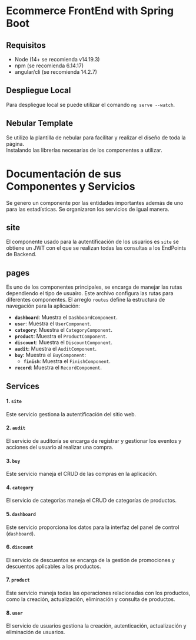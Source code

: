 # **Ecommerce FrontEnd with Spring Boot** 

## Requisitos

* Node (14+ se recomienda v14.19.3)
* npm (se recomienda 6.14.17)
* angular/cli (se recomienda 14.2.7)

## Despliegue Local

Para despliegue local se puede utilizar el comando ```ng serve --watch```.

## Nebular Template
Se utilizo la plantilla de nebular para facilitar y realizar el diseño de toda la página.  
Instalando las librerías necesarias de los componentes a utilizar.

# Documentación de sus Componentes y Servicios
Se genero un componente por las entidades importantes además de uno para las estadísticas.
Se organizaron los servicios de igual manera.

## site
El componente usado para la autentificación de los usuarios es ```site``` se obtiene un JWT con el que se realizan todas las consultas a los EndPoints de Backend.

## pages
Es uno de los componentes principales, se encarga de manejar las rutas dependiendo el tipo de usuairo.
Este archivo configura las rutas para diferentes componentes.
El arreglo `routes` define la estructura de navegación para la aplicación:

  - **`dashboard`**: Muestra el `DashboardComponent`.
  - **`user`**: Muestra el `UserComponent`.
  - **`category`**: Muestra el `CategoryComponent`.
  - **`product`**: Muestra el `ProductComponent`.
  - **`discount`**: Muestra el `DiscountComponent`.
  - **`audit`**: Muestra el `AuditComponent`.
  - **`buy`**: Muestra el `BuyComponent`:
    - **`finish`**: Muestra el `FinishComponent`.
  - **`record`**: Muestra el `RecordComponent`.

## Services

#### 1. **`site`**
   Este servicio gestiona la autentificación del sitio web.

#### 2. **`audit`**
   El servicio de auditoría se encarga de registrar y gestionar los eventos y acciones del usuario al realizar una compra.

#### 3. **`buy`**
   Este servicio maneja el CRUD de las compras en la aplicación.

#### 4. **`category`**
   El servicio de categorías maneja el CRUD de categorías de productos.

#### 5. **`dashboard`**
   Este servicio proporciona los datos para la interfaz del panel de control (`dashboard`).

#### 6. **`discount`**
   El servicio de descuentos se encarga de la gestión de promociones y descuentos aplicables a los productos. 
   
#### 7. **`product`**
   Este servicio maneja todas las operaciones relacionadas con los productos, como la creación, actualización, eliminación y consulta de productos.
   
#### 8. **`user`**
   El servicio de usuarios gestiona la creación, autenticación, actualización y eliminación de usuarios.
